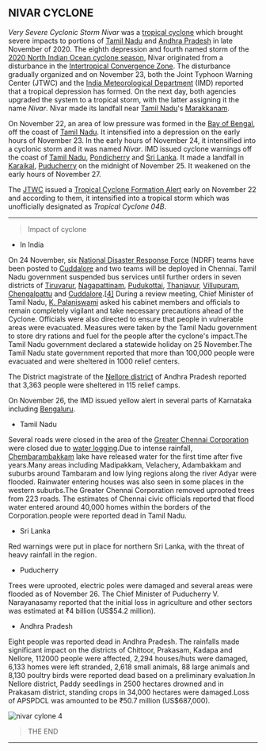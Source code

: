  ## NIVAR CYCLONE

 *Very Severe Cyclonic Storm Nivar* was a [tropical cyclone](https://en.wikipedia.org/wiki/Tropical_cyclone) which brought severe impacts to portions of [Tamil Nadu](https://en.wikipedia.org/wiki/Tamil_Nadu) and [Andhra Pradesh](https://en.wikipedia.org/wiki/Andhra_Pradesh) in late November of 2020. The eighth depression and fourth named storm of the [2020 North Indian Ocean cyclone season](https://en.wikipedia.org/wiki/2020_North_Indian_Ocean_cyclone_season), Nivar originated from a disturbance in the [Intertropical Convergence Zone](https://en.wikipedia.org/wiki/Intertropical_Convergence_Zone). The disturbance gradually organized and on November 23, both the Joint Typhoon Warning Center (JTWC) and the [India Meteorological Department](https://en.wikipedia.org/wiki/India_Meteorological_Department) (IMD) reported that a tropical depression has formed. On the next day, both agencies upgraded the system to a tropical storm, with the latter assigning it the name *Nivar*. Nivar made its landfall near [Tamil Nadu](https://en.wikipedia.org/wiki/Tamil_Nadu)'s [Marakkanam](https://en.wikipedia.org/wiki/Marakkanam).

On November 22, an area of low pressure was formed in the [Bay of Bengal](https://en.wikipedia.org/wiki/Bay_of_Bengal), off the coast of [Tamil Nadu](https://en.wikipedia.org/wiki/Tamil_Nadu). It intensified into a depression on the early hours of November 23. In the early hours of November 24, it intensified into a cyclonic storm and it was named *Nivar*. IMD issued cyclone warnings off the coast of [Tamil Nadu](https://en.wikipedia.org/wiki/Tamil_Nadu), [Pondicherry](https://en.wikipedia.org/wiki/Pondicherry) and [Sri Lanka](https://en.wikipedia.org/wiki/Sri_Lanka). It made a landfall in [Karaikal](https://en.wikipedia.org/wiki/Karaikal), [Puducherry](https://en.wikipedia.org/wiki/Puducherry) on the midnight of November 25. It weakened on the early hours of November 27.

The [JTWC](https://en.wikipedia.org/wiki/Joint_Typhoon_Warning_Center) issued a [Tropical Cyclone Formation Alert](https://en.wikipedia.org/wiki/Tropical_Cyclone_Formation_Alert) early on November 22 and according to them, it intensified into a tropical storm which was unofficially designated as *Tropical Cyclone 04B*.
___
>Impact of cyclone

* In India

On 24 November, six [National Disaster Response Force](https://en.wikipedia.org/wiki/National_Disaster_Response_Force) (NDRF) teams have been posted to [Cuddalore](https://en.wikipedia.org/wiki/Cuddalore) and two teams will be deployed in Chennai. Tamil Nadu government suspended bus services until further orders in seven districts of [Tiruvarur](https://en.wikipedia.org/wiki/Tiruvarur), [Nagapattinam](https://en.wikipedia.org/wiki/Nagapattinam), [Pudukottai](https://en.wikipedia.org/wiki/Pudukottai), [Thanjavur](https://en.wikipedia.org/wiki/Thanjavur), [Villupuram](https://en.wikipedia.org/wiki/Villupuram), [Chengalpattu](https://en.wikipedia.org/wiki/Chengalpattu) and [Cuddalore](https://en.wikipedia.org/wiki/Cuddalore).[[4\]](https://en.wikipedia.org/wiki/Cyclone_Nivar#cite_note-1Hindu-4) During a review meeting, Chief Minister of Tamil Nadu, [K. Palaniswami](https://en.wikipedia.org/wiki/K._Palaniswami) asked his cabinet members and officials to remain completely vigilant and take necessary precautions ahead of the Cyclone. Officials were also directed to ensure that people in vulnerable areas were evacuated. Measures were taken by the Tamil Nadu government to store dry rations and fuel for the people after the cyclone's impact.The Tamil Nadu government declared a statewide holiday on 25 November.The Tamil Nadu state government reported that more than 100,000 people were evacuated and were sheltered in 1000 relief centers.

The District magistrate of the [Nellore district](https://en.wikipedia.org/wiki/Nellore_district) of Andhra Pradesh reported that 3,363 people were sheltered in 115 relief camps.

On November 26, the IMD issued yellow alert in several parts of Karnataka including [Bengaluru](https://en.wikipedia.org/wiki/Bengaluru).

* Tamil Nadu

Several roads were closed in the area of the [Greater Chennai Corporation](https://en.wikipedia.org/wiki/Greater_Chennai_Corporation) were closed due to [water logging](https://en.wikipedia.org/wiki/Water_logging).Due to intense rainfall, [Chembarambakkam](https://en.wikipedia.org/wiki/Chembarambakkam) lake have released water for the first time after five years.Many areas including Madipakkam, Velachery, Adambakkam and suburbs around Tambaram and low lying regions along the river Adyar were flooded. Rainwater entering houses was also seen in some places in the western suburbs.The Greater Chennai Corporation removed uprooted trees from 223 roads. The estimates of Chennai civic officials reported that flood water entered around 40,000 homes within the borders of the Corporation.people were reported dead in Tamil Nadu.
* Sri Lanka

Red warnings were put in place for northern Sri Lanka, with the threat of heavy rainfall in the region.
* Puducherry

Trees were uprooted, electric poles were damaged and several areas were flooded as of November 26. The Chief Minister of Puducherry V. Narayanasamy reported that the initial loss in agriculture and other sectors was estimated at ₹4 billion (US$54.2 million).

* Andhra Pradesh

Eight people was reported dead in Andhra Pradesh. The rainfalls made significant impact on the districts of Chittoor, Prakasam, Kadapa and Nellore, 112000 people were affected, 2,294 houses/huts were damaged, 6,133 homes were left stranded, 2,618 small animals, 88 large animals and 8,130 poultry birds were reported dead based on a preliminary evaluation.In Nellore district, Paddy seedlings in 2500 hectares drowned and in Prakasam district, standing crops in 34,000 hectares were damaged.Loss of APSPDCL was amounted to be ₹50.7 million (US$687,000).

<!--images-->
![nivar cylone](https://cdn.downtoearth.org.in/library/large/2020-11-23/0.24904800_1606122274_34.jpg) 4

>THE END
-----
